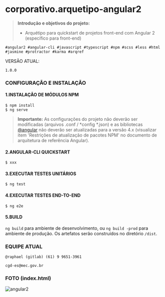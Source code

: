 corporativo.arquetipo-angular2
==============

><i class="icon-file"></i>**Introdução e objetivos do projeto:**
> - Arquétipo para quickstart de projetos front-end com Angular 2 (específico para front-end)

```
#angular2 #angular-cli #javascript #typescript #npm #scss #less #html #jasmine #protractor #karma #arqref
```

<i class="icon-refresh"></i> VERSÃO ATUAL: 
```
1.0.0
```

### <i class="icon-cog"></i>CONFIGURAÇÃO E INSTALAÇÃO

#### <i class="icon-beaker"></i>1.INSTALAÇÃO DE MÓDULOS NPM
```
$ npm install
$ ng serve
```
> **Importante:** As configurações do projeto não deverão ser modificadas (arquivos .conf / *config *.json) e as bibliotecas [@angular]() não deverão ser atualizadas para a versão 4.x (visualizar item 'Restrições de atualização de pacotes NPM' no documento de arquitetura de referência Angular).

#### <i class="icon-beaker"></i>2.ANGULAR-CLI QUICKSTART
```
$ xxx
```

#### <i class="icon-beaker"></i>3.EXECUTAR TESTES UNITÁRIOS
```
$ ng test
```

#### <i class="icon-beaker"></i>4.EXECUTAR TESTES END-TO-END
```
$ ng e2e
```

#### <i class="icon-beaker"></i>5.BUILD
`ng build` para ambiente de desenvolvimento, ou `ng build -prod` para ambiente de produção. Os artefatos serão construídos no diretório `/dist`.

### EQUIPE ATUAL
```
@raphael (gitlab) (61) 9 9651-3961

cgd-es@mec.gov.br
```

### FOTO (index.html)

![angular2](http://wiki.mec.gov.br/images/9/9c/Cover-01.png "Angular 2")
